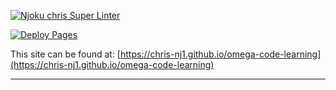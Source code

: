[![Njoku chris Super Linter](https://github.com/chris-nj1/omega-code-learning/workflows/Mr%20chris%20Super%20Linter/badge.svg)](https://github.com/chris-nj1/omega-code-learning/actions)

[![Deploy Pages](https://github.com/chris-nj1/omega-code-learning/workflows/Deploy%20Pages/badge.svg)](https://github.com/chris-nj1/omega-code-learning/actions)

This site can be found at: [https://chris-nj1.github.io/omega-code-learning](https://chris-nj1.github.io/omega-code-learning)

---
